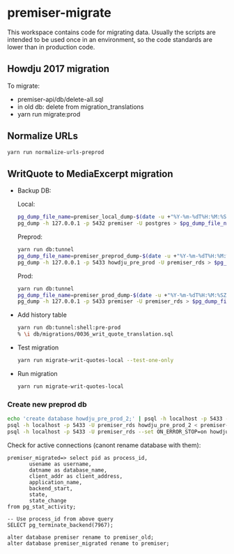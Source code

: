 # premiser-migrate

This workspace contains code for migrating data. Usually the scripts are intended to be used once in
an environment, so the code standards are lower than in production code.

## Howdju 2017 migration

To migrate:

- premiser-api/db/delete-all.sql
- in old db: delete from migration_translations
- yarn run migrate:prod

## Normalize URLs

```sh
yarn run normalize-urls-preprod
```

## WritQuote to MediaExcerpt migration

- Backup DB:

  Local:

  ```sh
  pg_dump_file_name=premiser_local_dump-$(date -u +"%Y-%m-%dT%H:%M:%SZ").sql
  pg_dump -h 127.0.0.1 -p 5432 premiser -U postgres > $pg_dump_file_name
  ```

  Preprod:

  ```sh
  yarn run db:tunnel
  pg_dump_file_name=premiser_preprod_dump-$(date -u +"%Y-%m-%dT%H:%M:%SZ").sql
  pg_dump -h 127.0.0.1 -p 5433 howdju_pre_prod -U premiser_rds > $pg_dump_file_name
  ```

  Prod:

  ```sh
  yarn run db:tunnel
  pg_dump_file_name=premiser_prod_dump-$(date -u +"%Y-%m-%dT%H:%M:%SZ").sql
  pg_dump -h 127.0.0.1 -p 5433 premiser -U premiser_rds > $pg_dump_file_name
  ```

- Add history table

  ```sh
  yarn run db:tunnel:shell:pre-prod
  % \i db/migrations/0036_writ_quote_translation.sql
  ```

- Test migration

  ```sh
  yarn run migrate-writ-quotes-local --test-one-only
  ```

- Run migration

  ```sh
  yarn run migrate-writ-quotes-local
  ```

### Create new preprod db

```sh
echo 'create database howdju_pre_prod_2;' | psql -h localhost -p 5433 -U premiser_rds postgres
psql -h localhost -p 5433 -U premiser_rds howdju_pre_prod_2 < premiser-api/db/migrations/0000_db-users-privileges.sql
psql -h localhost -p 5433 -U premiser_rds --set ON_ERROR_STOP=on howdju_pre_prod_2 < premiser-migrate/dumps/premiser_preprod_dump-2023-08-25T03:36:34Z.sql
```

Check for active connections (canont rename database with them):

```psql
premiser_migrated=> select pid as process_id,
       usename as username,
       datname as database_name,
       client_addr as client_address,
       application_name,
       backend_start,
       state,
       state_change
from pg_stat_activity;

-- Use process_id from above query
SELECT pg_terminate_backend(7967);

alter database premiser rename to premiser_old;
alter database premiser_migrated rename to premiser;
```
